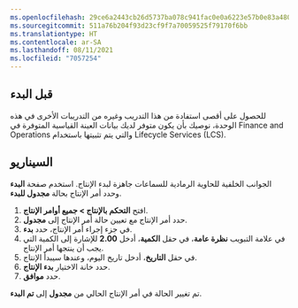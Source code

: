 ```yaml
---
ms.openlocfilehash: 29ce6a2443cb26d5737ba078c941fac0e0a6223e57b0e83a4809e49ca0766e40
ms.sourcegitcommit: 511a76b204f93d23cf9f7a70059525f79170f6bb
ms.translationtype: HT
ms.contentlocale: ar-SA
ms.lasthandoff: 08/11/2021
ms.locfileid: "7057254"
---
```

## <a name="before-you-begin"></a>قبل البدء

للحصول على أقصى استفادة من هذا التدريب وغيره من التدريبات الأخرى في هذه الوحدة، نوصيك بأن يكون متوفر لديك بيانات العينة القياسية المتوفرة في Finance and Operations والتي يتم تثبيتها باستخدام Lifecycle Services ‏(LCS).

## <a name="scenario"></a>السيناريو

الجوانب الخلفية للحاوية الرمادية للسماعات جاهزة لبدء الإنتاج. استخدم صفحة **البدء** وحدد أمر الإنتاج بحالة **مجدول للبدء**.

1.  افتح **التحكم بالإنتاج > جميع أوامر الإنتاج**.
2.  حدد أمر الإنتاج مع تعيين حالة أمر الإنتاج إلى **مجدول**.
3.  في جزء إجراء أمر الإنتاج، حدد **بدء**.
4.  في علامة التبويب **نظرة عامة**، في حقل **الكمية**، أدخل **2.00** للإشارة إلى الكمية التي يجب أن ينتجها أمر الإنتاج.
5.  في حقل **التاريخ**، أدخل تاريخ اليوم، وعندها سيبدأ الإنتاج.
6.  حدد خانة الاختيار **بدء الإنتاج**.
7.  حدد **موافق**.

تم تغيير الحالة في أمر الإنتاج الحالي من **مجدول** إلى **تم البدء**.
